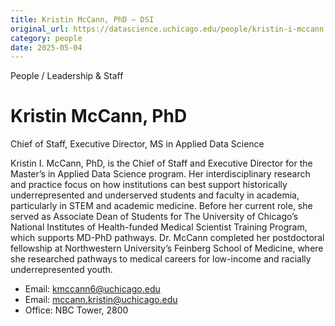 ```yaml
---
title: Kristin McCann, PhD – DSI
original_url: https://datascience.uchicago.edu/people/kristin-i-mccann
category: people
date: 2025-05-04
---
```


People / Leadership & Staff

# Kristin McCann, PhD

Chief of Staff, Executive Director, MS in Applied Data Science

Kristin I. McCann, PhD, is the Chief of Staff and Executive Director for the Master’s in Applied Data Science program. Her interdisciplinary research and practice focus on how institutions can best support historically underrepresented and underserved students and faculty in academia, particularly in STEM and academic medicine. Before her current role, she served as Associate Dean of Students for The University of Chicago’s National Institutes of Health-funded Medical Scientist Training Program, which supports MD-PhD pathways. Dr. McCann completed her postdoctoral fellowship at Northwestern University’s Feinberg School of Medicine, where she researched pathways to medical careers for low-income and racially underrepresented youth.

* Email: kmccann6@uchicago.edu
* Email: mccann.kristin@uchicago.edu
* Office: NBC Tower, 2800